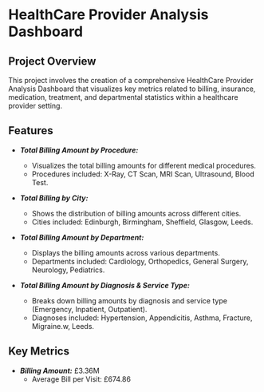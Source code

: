 # HealthCare Provider Analysis Dashboard

## Project Overview
This project involves the creation of a comprehensive HealthCare Provider Analysis Dashboard that visualizes key metrics related to billing, insurance, medication, treatment, and departmental statistics within a healthcare provider setting.

## Features
* ***Total Billing Amount by Procedure:***
  *  Visualizes the total billing amounts for different medical procedures.
  *  Procedures included: X-Ray, CT Scan, MRI Scan, Ultrasound, Blood Test.
    
* ***Total Billing by City:***
  *  Shows the distribution of billing amounts across different cities.
  *  Cities included: Edinburgh, Birmingham, Sheffield, Glasgow, Leeds.
 
* ***Total Billing Amount by Department:***
  *  Displays the billing amounts across various departments.
  *  Departments included: Cardiology, Orthopedics, General Surgery, Neurology, Pediatrics.

* ***Total Billing Amount by Diagnosis & Service Type:***
  *  Breaks down billing amounts by diagnosis and service type (Emergency, Inpatient, Outpatient).
  *  Diagnoses included: Hypertension, Appendicitis, Asthma, Fracture, Migraine.w, Leeds.    
 
## Key Metrics
* ***Billing Amount:***  £3.36M
  *  Average Bill per Visit: £674.86  
